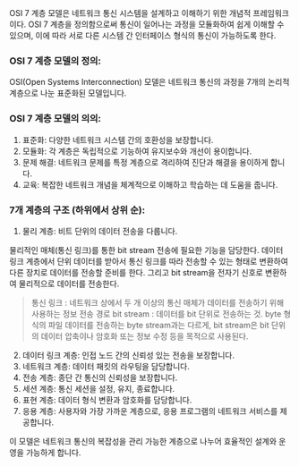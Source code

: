 OSI 7 계층 모델은 네트워크 통신 시스템을 설계하고 이해하기 위한 개념적 프레임워크이다. OSI 7 계층을 정의함으로써 통신이 일어나는 과정을 모듈화하여 쉽게 이해할 수 있으며, 이에 따라 서로 다른 시스템 간 인터페이스 형식의 통신이 가능하도록 한다.

### OSI 7 계층 모델의 정의:
OSI(Open Systems Interconnection) 모델은 네트워크 통신의 과정을 7개의 논리적 계층으로 나눈 표준화된 모델입니다. 

### OSI 7 계층 모델의 의의:
1. 표준화: 다양한 네트워크 시스템 간의 호환성을 보장합니다.
2. 모듈화: 각 계층은 독립적으로 기능하여 유지보수와 개선이 용이합니다.
3. 문제 해결: 네트워크 문제를 특정 계층으로 격리하여 진단과 해결을 용이하게 합니다.
4. 교육: 복잡한 네트워크 개념을 체계적으로 이해하고 학습하는 데 도움을 줍니다.

### 7개 계층의 구조 (하위에서 상위 순):
1. 물리 계층: 비트 단위의 데이터 전송을 다룹니다.

  물리적인 매체(통신 링크)를 통한 bit stream 전송에 필요한 기능을 담당한다. 데이터 링크 계층에서 단위 데이터를 받아서 통신 링크를 따라 전송할 수 있는 형태로 변환하여 다른 장치로 데이터를 전송할 준비를 한다. 그리고 bit stream을 전자기 신호로 변환하여 물리적으로 데이터를 전송한다.
> 통신 링크 : 네트워크 상에서 두 개 이상의 통신 매체가 데이터를 전송하기 위해 사용하는 정보 전송 경로
> bit stream : 데이터를 bit 단위로 전송하는 것. byte 형식의 파일 데이터를 전송하는 byte stream과는 다르게, bit stream은 bit 단위의 데이터 압축이나 암호화 또는 정보 수정 등을 목적으로 사용된다.
2. 데이터 링크 계층: 인접 노드 간의 신뢰성 있는 전송을 보장합니다.
3. 네트워크 계층: 데이터 패킷의 라우팅을 담당합니다.
4. 전송 계층: 종단 간 통신의 신뢰성을 보장합니다.
5. 세션 계층: 통신 세션을 설정, 유지, 종료합니다.
6. 표현 계층: 데이터 형식 변환과 암호화를 담당합니다.
7. 응용 계층: 사용자와 가장 가까운 계층으로, 응용 프로그램의 네트워크 서비스를 제공합니다.

이 모델은 네트워크 통신의 복잡성을 관리 가능한 계층으로 나누어 효율적인 설계와 운영을 가능하게 합니다.
